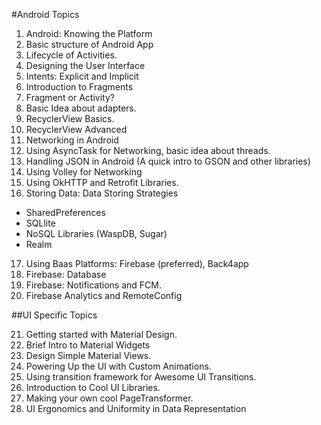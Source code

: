 #Android Topics

1. Android: Knowing the Platform
2. Basic structure of Android App
3. Lifecycle of Activities.
4. Designing the User Interface
5. Intents: Explicit and Implicit
6. Introduction to Fragments
7. Fragment or Activity?
8. Basic Idea about adapters.
9. RecyclerView Basics.
10. RecyclerView Advanced
11. Networking in Android
12. Using AsyncTask for Networking, basic idea about threads.
13. Handling JSON in Android (A quick intro to GSON and other libraries)
14. Using Volley for Networking
15. Using OkHTTP and Retrofit Libraries.
16. Storing Data: Data Storing Strategies
  * SharedPreferences
  * SQLlite
  * NoSQL Libraries (WaspDB, Sugar)
  * Realm
 
17. Using Baas Platforms: Firebase (preferred),  Back4app
18. Firebase: Database
19. Firebase: Notifications and FCM.
20. Firebase Analytics and RemoteConfig

##UI Specific Topics

21. Getting started with Material Design.
22. Brief Intro to Material Widgets
23. Design Simple Material Views.
24. Powering Up the UI with Custom Animations.
25. Using transition framework for Awesome UI Transitions.
26. Introduction to Cool UI Libraries.
27. Making your own cool PageTransformer.
28. UI Ergonomics and Uniformity in Data Representation
